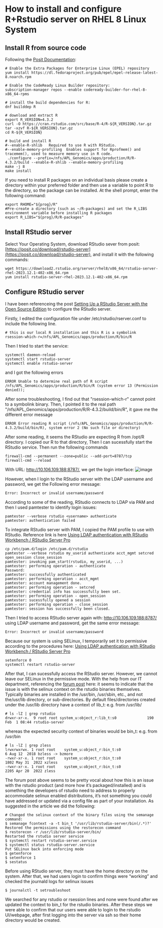 # How to install and configure R+Rstudio server on RHEL 8 Linux System

## Install R from source code

Following the [Posit Documentation](https://docs.posit.co/resources/install-r-source/): 
```
# Enable the Extra Packages for Enterprise Linux (EPEL) repository
yum install https://dl.fedoraproject.org/pub/epel/epel-release-latest-8.noarch.rpm

# Enable the CodeReady Linux Builder repository:
subscription-manager repos --enable codeready-builder-for-rhel-8-x86_64-rpms

# install the build dependencies for R:
dnf builddep R

# download and extract R
export R_VERSION=4.3.2
curl -O https://cran.rstudio.com/src/base/R-4/R-${R_VERSION}.tar.gz
tar -xzvf R-${R_VERSION}.tar.gz
cd R-${R_VERSION}

# build and install R
#--enable-R-shlib	Required to use R with RStudio.
#--enable-memory-profiling	Enables support for Rprofmem() and tracemem(), used to measure memory use in R code.
 ./configure --prefix=/nfs/APL_Genomics/apps/production/R/R-4.3.2/build --enable-R-shlib --enable-memory-profiling
make -j 8
make install
```

If you need to install R packages on an individual basis please create a directory within your preferred folder and then use a variable to point R to the directory, so the package can be installed. At the shell prompt, enter the following command:

```
export RHOME="${prog}/R"
#Pre-create a directory (such as ~/R-packages) and set the R_LIBS environment variable before installing R packages
export R_LIBS="${prog}/R/R-packages"
```

## Install RStudio server
Select Your Operating System, download RStudio sever from posit: [https://posit.co/download/rstudio-server](https://posit.co/download/rstudio-server), and install it with the following commands:

```
wget https://download2.rstudio.org/server/rhel8/x86_64/rstudio-server-rhel-2023.12.1-402-x86_64.rpm
yum install rstudio-server-rhel-2023.12.1-402-x86_64.rpm
```
## Configure RStudio server
I have been referenceing the post [Setting Up a RStudio Server with the Open Source Edition](https://higgi13425.github.io/medical_r/posts/2020-12-06-setting-up-a-rstudio-server-with-free-software-version/) to configure the RStudio server.

Firstly, I edited the configuration file under /etc/rstudio/rserver.conf to include the following line.

```
# this is our local R installation and this R is a symbolink
rsession-which-r=/nfs/APL_Genomics/apps/production/R/bin/R
```
Then I tried to start the service:
```
systemctl daemon-reload 
systemctl start rstudio-server 
systemctl enable rstudio-server
```
and I got the following errors
```
ERROR Unable to determine real path of R script /nfs/APL_Genomics/apps/production/R/bin/R (system error 13 (Permission denied));
```
After some troubleshooting, I find out that "rsession-which-r" cannot point to a symbolink binary. Then, I pointed it to the real path "/nfs/APL_Genomics/apps/production/R/R-4.3.2/build/bin/R", it gave me the different error message

```
ERROR Error reading R script (/nfs/APL_Genomics/apps/production/R/R-4.3.2/build/bin/R), system error 2 (No such file or directory)
```
After some reading, it seems the RStudio are expecting R from /opt/R directory. I copied our R to that directory, Then I can sucessfully start the RStudio service. Then run the following commands

```
firewall-cmd --permanent --zone=public --add-port=8787/tcp
firewall-cmd --reload
```
With URL: http://10.106.109.188:8787/, we get the login interface:
![image](https://github.com/xiaoli-dong/bioinfo_notebook/assets/52679027/3f80250a-e93a-4a90-9c82-f7d0d283e0c6)

However, when I login to the RStudio server with the LDAP username and password, we get the Following error message:
```
Error: Incorrect or invalid username/password
```

According to some of the reading, RStudio connects to LDAP via PAM and then I used pamtester to identify login issues: 

```
pamtester --verbose rstudio <username> authenticate
pamtester: authentication failed
```
To integrate RStudio server with PAM, I copied the PAM profile to use with RStudio. Reference link is here [Using LDAP authentication with RStudio Workbench / RStudio Server Pro](https://support.posit.co/hc/en-us/articles/232226708-Using-LDAP-authentication-with-RStudio-Workbench-RStudio-Server-Pro)

```
cp /etc/pam.d/login /etc/pam.d/rstudio
pamtester --verbose rstudio my_userid authenticate acct_mgmt setcred open_session close_session
pamtester: invoking pam_start(rstudio, my_userid, ...)
pamtester: performing operation - authenticate
Password:
pamtester: successfully authenticated
pamtester: performing operation - acct_mgmt
pamtester: account management done.
pamtester: performing operation - setcred
pamtester: credential info has successfully been set.
pamtester: performing operation - open_session
pamtester: sucessfully opened a session
pamtester: performing operation - close_session
pamtester: session has successfully been closed.
```

Then I tried to access RStudio server again with: http://10.106.109.188:8787/ using LDAP username and password, get the same error message:
```
Error: Incorrect or invalid username/password
```
Because our system is using SELinux, I temporarily set it to permissive according to the procedures here: [Using LDAP authentication with RStudio Workbench / RStudio Server Pro](https://support.posit.co/hc/en-us/articles/15173704481943-Active-Directory-LDAP-user-not-able-to-login-permission-denied-on-PAM-acct-mgmt)

```
setenforce 0
systemctl restart rstudio-server 
```
After that, I can sucessfully access the RStudio server. However, we cannot leave our SELinux in the permissive mode. With the help from our IT department, referencing the [forum post](https://github.com/rstudio/rstudio/issues/4937) here: it seems to indicate that the issue is with the selinux context on the rstudio binaries themselves. Typically binaries are installed in the /usr/bin, /usr/sbin, etc., and not the/usr/lib directory, or sub-directories.  By default files/directories created under the /usr/lib directory have a context of lib_t: e.g. from /usr/lib/

```
# ls -lZ | grep rstudio
drwxr-xr-x.  9 root root system_u:object_r:lib_t:s0              190 Feb  1 08:44 rstudio-server
```
whereas the expected security context of binaries would be bin_t: e.g. from /usr/bin
```
# ls -lZ | grep zless
lrwxrwxrwx. 1 root root    system_u:object_r:bin_t:s0                            6 Aug 12  2018 bzless -> bzmore
-rwxr-xr-x. 1 root root    system_u:object_r:bin_t:s0                            1802 May 31  2022 xzless
-rwxr-xr-x. 1 root root    system_u:object_r:bin_t:s0                            2205 Apr 20  2022 zless
```
The forum post above seems to be pretty vocal about how this is an issue with the rstudio product (and more how it’s packaged/installed) and is something the developers of rstudio need to address to properly accommodate selinux enabled distributions, it’s not something you could have addressed or updated via a config file as part of your installation.
As suggested in the article we did the following:
```
# Changed the selinux context of the binary files using the semanage command:
$ semanage fcontext -a -t bin_t '/usr/lib/rstudio-server/bin(/.*)?'
Restored the permissions using the restorecon command
$ restorecon -r /usr/lib/rstudio-server/bin/
Restarted the rstudio server service
$ systemctl restart rstudio-server.service
$ systemctl status rstudio-server.service
Put SELinux back into enforcing mode
$ getenforce
$ setenforce 1
$ sestatus
```

Before using RStudio server, they must have the home directory on the system. After that, we had users login to confirm things were “working” and checked the journald logs for selinux issues
```
$ journalctl -t setroubleshoot
```
We searched for any rstudio or rsession lines and none were found after we updated the context to bin_t for the rstudio binaries. After these steps we were able to confirm that our users were able to login to the rstudio UI/webpage, after first logging into the server via ssh so their home directory would be created.



